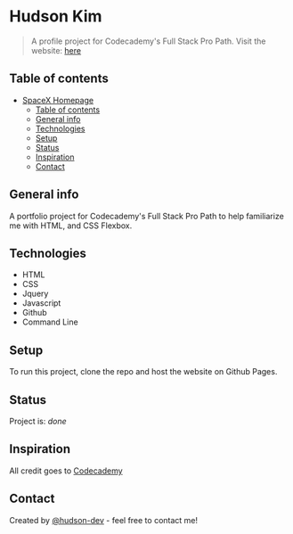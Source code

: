# Hudson Kim
> A profile project for Codecademy's Full Stack Pro Path.  Visit the website: [here](https://hudson-dev.github.io/Hudson-Kim/)

## Table of contents
- [SpaceX Homepage](#hudson-kim)
  - [Table of contents](#table-of-contents)
  - [General info](#general-info)
  - [Technologies](#technologies)
  - [Setup](#setup)
  - [Status](#status)
  - [Inspiration](#inspiration)
  - [Contact](#contact)

## General info
A portfolio project for Codecademy's Full Stack Pro Path to help familiarize me with HTML, and CSS Flexbox.

## Technologies
* HTML
* CSS
* Jquery
* Javascript
* Github
* Command Line

## Setup
To run this project, clone the repo and host the website on Github Pages.

## Status
Project is: _done_

## Inspiration
All credit goes to [Codecademy](https://www.codecademy.com/learn)

## Contact
Created by [@hudson-dev](https://github.com/hudson-dev) - feel free to contact me!
